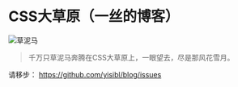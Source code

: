 # CSS大草原（一丝的博客）

![草泥马](http://img.25pp.com/uploadfile/bizhi/iphone4/2013/0920/20130920111838397_3g.jpg)

>千万只草泥马奔腾在CSS大草原上，一眼望去，尽是那风花雪月。

请移步： https://github.com/yisibl/blog/issues 
